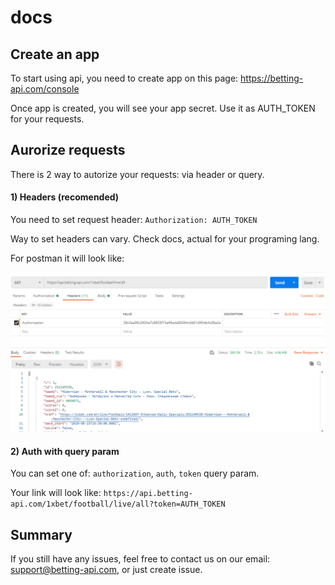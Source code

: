 # docs

## Create an app

To start using api, you need to create app on this page: https://betting-api.com/console

Once app is created, you will see your app secret. Use it as AUTH_TOKEN for your requests.

## Aurorize requests

There is 2 way to autorize your requests: via header or query.

#### 1) Headers (recomended)

You need to set request header: `Authorization: AUTH_TOKEN`

Way to set headers can vary. Check docs, actual for your programing lang.

For postman it will look like:

![](./postman.png)


#### 2) Auth with query param

You can set one of: `authorization`, `auth`, `token` query param.

Your link will look like: `https://api.betting-api.com/1xbet/football/live/all?token=AUTH_TOKEN`


## Summary

If you still have any issues, feel free to contact us on our email: support@betting-api.com, or just create issue.
